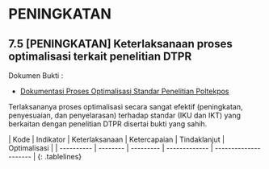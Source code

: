 # PENINGKATAN

## 7.5 [PENINGKATAN] Keterlaksanaan proses optimalisasi terkait penelitian DTPR

Dokumen Bukti :

- [Dokumentasi Proses Optimalisasi Standar Penelitian Poltekpos](../standar/standarpenelitian.pdf)

Terlaksananya proses optimalisasi secara sangat efektif (peningkatan, penyesuaian, dan penyelarasan) terhadap standar (IKU dan IKT) yang berkaitan dengan penelitian DTPR disertai bukti yang sahih.



| Kode      | Indikator | Keterlaksanaan | Ketercapaian | Tindaklanjut | Optimalisasi |
| ---------- | -------- | --------- | ------------- | --------------------- |
{: .tablelines}

